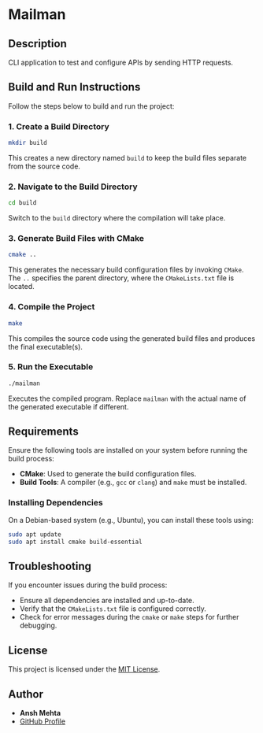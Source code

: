 # Mailman

## Description
CLI application to test and configure APIs by sending HTTP requests.

## Build and Run Instructions

Follow the steps below to build and run the project:

### 1. Create a Build Directory
```bash
mkdir build
```
This creates a new directory named `build` to keep the build files separate from the source code.

### 2. Navigate to the Build Directory
```bash
cd build
```
Switch to the `build` directory where the compilation will take place.

### 3. Generate Build Files with CMake
```bash
cmake ..
```
This generates the necessary build configuration files by invoking `CMake`. The `..` specifies the parent directory, where the `CMakeLists.txt` file is located.

### 4. Compile the Project
```bash
make
```
This compiles the source code using the generated build files and produces the final executable(s).

### 5. Run the Executable
```bash
./mailman
```
Executes the compiled program. Replace `mailman` with the actual name of the generated executable if different.

## Requirements
Ensure the following tools are installed on your system before running the build process:

- **CMake**: Used to generate the build configuration files.
- **Build Tools**: A compiler (e.g., `gcc` or `clang`) and `make` must be installed.

### Installing Dependencies
On a Debian-based system (e.g., Ubuntu), you can install these tools using:
```bash
sudo apt update
sudo apt install cmake build-essential
```

## Troubleshooting
If you encounter issues during the build process:
- Ensure all dependencies are installed and up-to-date.
- Verify that the `CMakeLists.txt` file is configured correctly.
- Check for error messages during the `cmake` or `make` steps for further debugging.

## License
This project is licensed under the [MIT License](./LICENSE).

## Author
- **Ansh Mehta**
- [GitHub Profile](https://github.com/anshmehta7x)

